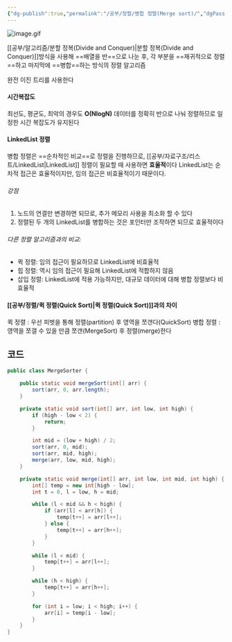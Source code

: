 ```yaml
---
{"dg-publish":true,"permalink":"/공부/정렬/병합 정렬(Merge sort)/","dgPassFrontmatter":true}
---
```



![image.gif](/img/user/%EC%B2%A8%EB%B6%80%ED%8C%8C%EC%9D%BC/image.gif)

[[공부/알고리즘/분할 정복(Divide and Conquer)\|분할 정복(Divide and Conquer)]]방식을 사용해 ==배열을 반==으로 나눈 후, 각 부분을 ==재귀적으로 정렬==하고 마지막에 ==병합==하는 방식의 정렬 알고리즘

완전 이진 트리를 사용한다

#### 시간복잡도
최선도, 평균도, 최악의 경우도 **O(NlogN)**
데이터를 정확히 반으로 나눠 정렬하므로 일정한 시간 복잡도가 유지된다

#### LinkedList 정렬
병합 정렬은 ==순차적인 비교==로 정렬을 진행하므로, [[공부/자료구조/리스트/LinkedList\|LinkedList]] 정렬이 필요할 때 사용하면 **효율적**이다
LinkedList는 순차적 접근은 효율적이지만, 임의 접근은 비효율적이기 때문이다.

###### 강점
1. 노드의 연결만 변경하면 되므로, 추가 메모리 사용을 최소화 할 수 있다
2. 정렬된 두 개의 LinkedList를 병합하는 것은 포인터만 조작하면 되므로 효율적이다

###### 다른 정렬 알고리즘과의 비교:
- 퀵 정렬: 임의 접근이 필요하므로 LinkedList에 비효율적
- 힙 정렬: 역시 임의 접근이 필요해 LinkedList에 적합하지 않음
- 삽입 정렬: LinkedList에 적용 가능하지만, 대규모 데이터에 대해 병합 정렬보다 비효율적

#### [[공부/정렬/퀵 정렬(Quick Sort)\|퀵 정렬(Quick Sort)]]과의 차이
퀵 정렬 : 우선 피벗을 통해 정렬(partition) 후 영역을 쪼갠다(QuickSort)
병합 정렬 : 영역을 쪼갤 수 있을 만큼 쪼갠(MergeSort) 후 정렬(merge)한다

## 코드
```java
public class MergeSorter {

    public static void mergeSort(int[] arr) {
        sort(arr, 0, arr.length);
    }

    private static void sort(int[] arr, int low, int high) {
        if (high - low < 2) {
            return;
        }

        int mid = (low + high) / 2;
        sort(arr, 0, mid);
        sort(arr, mid, high);
        merge(arr, low, mid, high);
    }

    private static void merge(int[] arr, int low, int mid, int high) {
        int[] temp = new int[high - low];
        int t = 0, l = low, h = mid;

        while (l < mid && h < high) {
            if (arr[l] < arr[h]) {
                temp[t++] = arr[l++];
            } else {
                temp[t++] = arr[h++];
            }
        }

        while (l < mid) {
            temp[t++] = arr[l++];
        }

        while (h < high) {
            temp[t++] = arr[h++];
        }

        for (int i = low; i < high; i++) {
            arr[i] = temp[i - low];
        }
    }
}
```